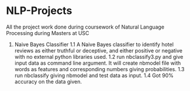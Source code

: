 # NLP-Projects
All the project work done during coursework of Natural Language Processing during Masters at USC

1. Naive Bayes Classifier
1.1 A Naive Bayes classifier to identify hotel reviews as either truthful or deceptive, and either positive or negative
with no external python libraries used.
1.2 run nbclassify3.py and give input data as command line argument. It will create nbmodel file with words as features
and corresponding numbers giving probabilities.
1.3 run nbclassify giving nbmodel and test data as input.
1.4 Got 90% accuracy on the data given.

